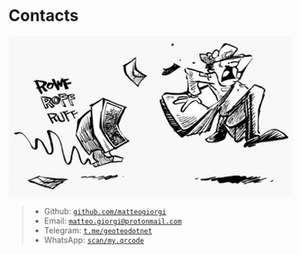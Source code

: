 # Contacts

![](pics/mail.png)

> - Github: [`github.com/matteogiorgi`](https://github.com/matteogiorgi)
> - Email: [`matteo.giorgi@protonmail.com`](mailto:matteo.giorgi@protonmail.com)
> - Telegram: [`t.me/geoteodotnet`](https://t.me/geoteodotnet)
> - WhatsApp: [`scan/my.qrcode`](pics/qrcode.png)
